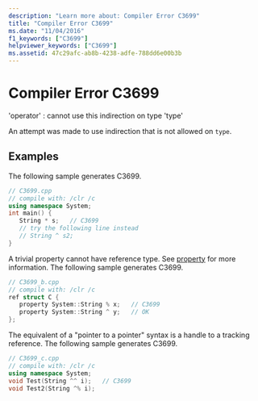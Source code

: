 ```yaml
---
description: "Learn more about: Compiler Error C3699"
title: "Compiler Error C3699"
ms.date: "11/04/2016"
f1_keywords: ["C3699"]
helpviewer_keywords: ["C3699"]
ms.assetid: 47c29afc-ab8b-4238-adfe-788dd6e00b3b
---
```

# Compiler Error C3699

'operator' : cannot use this indirection on type 'type'

An attempt was made to use indirection that is not allowed on `type`.

## Examples

The following sample generates C3699.

```cpp
// C3699.cpp
// compile with: /clr /c
using namespace System;
int main() {
   String * s;   // C3699
   // try the following line instead
   // String ^ s2;
}
```

A trivial property cannot have reference type. See [property](../../extensions/property-cpp-component-extensions.md) for more information. The following sample generates C3699.

```cpp
// C3699_b.cpp
// compile with: /clr /c
ref struct C {
   property System::String % x;   // C3699
   property System::String ^ y;   // OK
};
```

The equivalent of a "pointer to a pointer" syntax is a handle to a tracking reference. The following sample generates C3699.

```cpp
// C3699_c.cpp
// compile with: /clr /c
using namespace System;
void Test(String ^^ i);   // C3699
void Test2(String ^% i);
```
